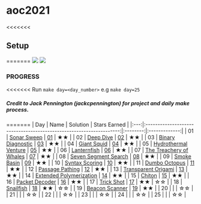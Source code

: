 # aoc2021

<<<<<<<
## Setup
=======
![](https://img.shields.io/badge/day%20📅-19-blue)
![](https://img.shields.io/badge/stars%20⭐-38-yellow)
### PROGRESS
>>>>>>>

<<<<<<<
Run `make day=<day_number>` e.g `make day=25`

##### Credit to Jack Pennington (jackcpennington) for project and daily make process.
=======
| Day |                                Name                                 | Solution | Stars Earned  |
|:---:|:-------------------------------------------------------------------:|:--------:|:-------------:|
| 01  |         [Sonar Sweep](https://adventofcode.com/2021/day/1)          | [01](01) |      ★★       |
| 02  |          [Deep Dive](https://adventofcode.com/2021/day/2)           | [02](02) |      ★★       |
| 03  |      [Binary Diagnostic](https://adventofcode.com/2021/day/3)       | [03](03) |      ★★       |
| 04  |         [Giant Squid](https://adventofcode.com/2021/day/4)          | [04](04) |      ★★       |
| 05  |     [Hydrothermal Venture](https://adventofcode.com/2021/day/5)     | [05](05) |      ★★       |
| 06  |         [Lanternfish](https://adventofcode.com/2021/day/6)          | [06](06) |      ★★       |
| 07  |   [The Treachery of Whales](https://adventofcode.com/2021/day/7)    | [07](07) |      ★★       |
| 08  |     [Seven Segment Search](https://adventofcode.com/2021/day/8)     | [08](08) |      ★★       |
| 09  |         [Smoke Basin](https://adventofcode.com/2021/day/9)          | [09](09) |      ★★       |
| 10  |       [Syntax Scoring](https://adventofcode.com/2021/day/10)        | [10](10) |      ★★       |
| 11  |        [Dumbo Octopus](https://adventofcode.com/2021/day/11)        | [11](11) |      ★★       |
| 12  |       [Passage Pathing](https://adventofcode.com/2021/day/12)       | [12](12) |      ★★       |
| 13  |     [Transparent Origami](https://adventofcode.com/2021/day/13)     | [13](13) |      ★★       |
| 14  |   [Extended Polymerization](https://adventofcode.com/2021/day/14)   | [14](14) |      ★★       |
| 15  |           [Chiton](https://adventofcode.com/2021/day/15)            | [15](15) |      ★★       |
| 16  |       [Packet Decoder](https://adventofcode.com/2021/day/16)        | [16](16) |      ★★       |
| 17  |         [Trick Shot](https://adventofcode.com/2021/day/17)          | [17](17) |      ★★       |      ☆☆      |
| 18  |          [Snailfish](https://adventofcode.com/2021/day/18)          | [18](18) |      ★★       |      ☆☆      |
| 19  |       [Beacon Scanner](https://adventofcode.com/2021/day/19)        | [19](19) |      ★★       |
| 20  |                                                                     |          |      ☆☆       |
| 21  |                                                                     |          |      ☆☆       |
| 22  |                                                                     |          |      ☆☆       |
| 23  |                                                                     |          |      ☆☆       |
| 24  |                                                                     |          |      ☆☆       |
| 25  |                                                                     |          |      ☆☆       |
>>>>>>>